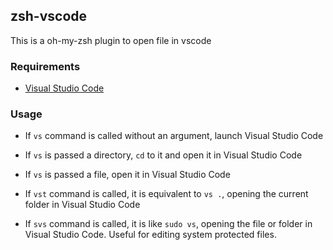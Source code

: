 ## zsh-vscode

This is a oh-my-zsh plugin to open file in vscode

### Requirements

 * [Visual Studio Code](https://code.visualstudio.com/)

### Usage

 * If `vs` command is called without an argument, launch Visual Studio Code

 * If `vs` is passed a directory, `cd` to it and open it in Visual Studio Code

 * If `vs` is passed a file, open it in Visual Studio Code

 * If `vst` command is called, it is equivalent to `vs .`, opening the current folder in Visual Studio Code
 
 * If `svs` command is called, it is like `sudo vs`, opening the file or folder in Visual Studio Code. Useful for editing system protected files.
